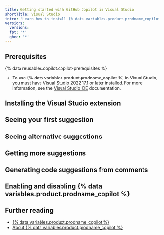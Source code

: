 ```yaml
---
title: Getting started with GitHub Copilot in Visual Studio
shortTitle: Visual Studio
intro: 'Learn how to install {% data variables.product.prodname_copilot %} in Visual Studio, and start seeing suggestions as you write comments and code.'
versions:
  versions:
  fpt: '*'
  ghec: '*'
---
```


## Prerequisites

{% data reusables.copilot.copilot-prerequisites %}
- To use {% data variables.product.prodname_copilot %} in Visual Studio, you must have Visual Studio 2022 17.1 or later installed. For more information, see the [Visual Studio IDE](https://visualstudio.microsoft.com/vs/) documentation.

## Installing the Visual Studio extension


## Seeing your first suggestion




## Seeing alternative suggestions


## Getting more suggestions



## Generating code suggestions from comments


## Enabling and disabling {% data variables.product.prodname_copilot %}



## Further reading

- [{% data variables.product.prodname_copilot %}](https://copilot.github.com/)
- [About {% data variables.product.prodname_copilot %}](/copilot/overview-of-github-copilot/about-github-copilot)